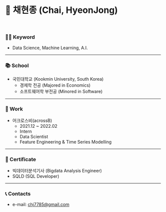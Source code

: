 # 🍕 채현종 (Chai, HyeonJong)

<br/>

### 🙋‍♂️ Keyword

- Data Science, Machine Learning, A.I.

---
### 📚 School
- 국민대학교 (Kookmin University, South Korea)
	- 경제학 전공 (Majored in Economics)
	- 소프트웨어학 부전공 (Minored in Software)

---
### 💼 Work

- 어크로스비(acrossB)
	- 2021.12 ~ 2022.02
  	- Intern
	- Data Scientist
 	- Feature Engineering & Time Series Modelling
    
---
### 📄 Certificate

- 빅데이터분석기사 (Bigdata Analysis Engineer)
- SQLD (SQL Developer)

---
### 📞 Contacts

- e-mail: chj7785@gmail.com
